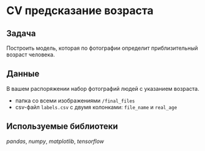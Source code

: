 # CV предсказание возраста

## Задача

Построить модель, которая по фотографии определит приблизительный возраст человека.

## Данные

В вашем распоряжении набор фотографий людей с указанием возраста.
- папка со всеми изображениями `/final_files`
- csv-файл `labels.csv` с двумя колонками: `file_name` и `real_age`

## Используемые библиотеки
*pandas*, *numpy*, *matplotlib*, *tensorflow*

